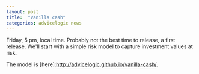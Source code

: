 ```yaml
---
layout: post
title:  "Vanilla cash"
categories: advicelogic news
---
```


Friday, 5 pm, local time.
Probably not the best time to release, a first release.
We'll start with a simple risk model to capture investment values at risk.

The model is [here]:http://advicelogic.github.io/vanilla-cash/.
